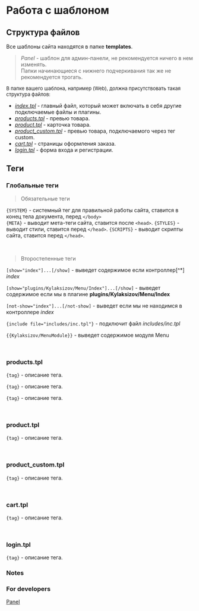 # Работа с шаблоном

## Структура файлов
Все шаблоны сайта находятся в папке **templates**.  
> *Panel* - шаблон для админ-панели, не рекомендуется ничего в нем изменять.  
Папки начинающиеся с нижнего подчеркивания так же не рекомендуется трогать.  

<font size="2">В папке вашего шаблона, например (Web), должна присутствовать такая структура файлов:</font>
- _[index.tpl](#index_tpl)_ - главный файл, который может включать в себя другие подключаемые файлы и плагины.
- _[products.tpl](#products_tpl)_ - превью товара.
- _[product.tpl](#product_tpl)_ - карточка товара.
- _[product_custom.tpl](#product_custom_tpl)_ - превью товара, подключаемого через тег custom.
- _[cart.tpl](cart_tpl)_ - страницы оформления заказа.
- _[login.tpl](login_tpl)_ - форма входа и регистрации.

## Теги


### <a name="index_tpl">Глобальные теги</a>

> Обязательные теги

`{SYSTEM}` - системный тег для правильной работы сайта, ставится в конец тела документа, перед `</body>`  
`{META}` - выводит мета-теги сайта, ставится после `<head>`.
`{STYLES}` - выводит стили, ставится перед `</head>`.
`{SCRIPTS}` - выводит скрипты сайта, ставится перед `</head>`.

<br>

> Второстепенные теги

`[show="index"]...[/show]` - выведет содержимое если контроллер[^*] *index* 

`[show="plugins/Kylaksizov/Menu/Index"]...[/show]` - выведет содержимое если мы в плагине **plugins/Kylaksizov/Menu/Index**  

`[not-show="index"]...[/not-show]` - выведет если мы не находимся в контроллере *index*  

`{include file="includes/inc.tpl"}` - подключит файл *includes/inc.tpl*  

`{{Kylaksizov/MenuModule}}` - выведет содержимое модуля Menu

<br>

### <a name="products_tpl">products.tpl</a>
`{tag}` - описание тега.  

`{tag}` - описание тега.  

`{tag}` - описание тега.

<br>

### <a name="product_tpl">product.tpl</a>
`{tag}` - описание тега.

<br>

### <a name="product_custom_tpl">product_custom.tpl</a>
`{tag}` - описание тега.

<br>

### <a name="cart_tpl">cart.tpl</a>
`{tag}` - описание тега.

<br>

### <a name="login_tpl">login.tpl</a>
`{tag}` - описание тега.


### Notes
[^1]: Если роутер имеет контроллер

### For developers
[Panel](/app/controllers/panel/Readme.md#ajax)